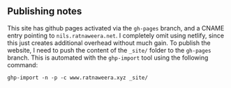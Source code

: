 

## Publishing notes

This site has github pages activated via the `gh-pages` branch, and a CNAME entry pointing to 
`nils.ratnaweera.net`. I completely omit using netlify, since this just creates additional overhead without much gain. To publish the website, I need to push the content of the `_site/` folder to the `gh-pages` branch. This is automated with the `ghp-import` tool using the following command: 

```
ghp-import -n -p -c www.ratnaweera.xyz _site/
```
